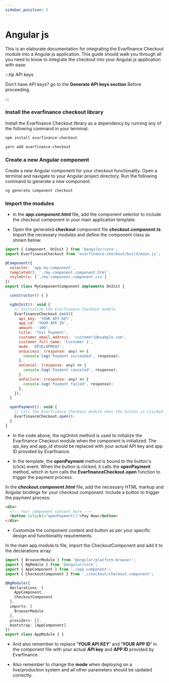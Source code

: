 ```yaml
---
sidebar_position: 5
---
```


# Angular js

This is an elaborate documentation for integrating the Evarfinance Checkout module into a Angular.js application. This guide should walk you through all you need to know to integrate the checkout into your Angular.js application with ease.

:::tip API keys

Don't have API keys? go to the **Generate API keys section** Before proceeding.

:::

### Install the evarfinance checkout library

Install the Evarfinance Checkout library as a dependency by running any of the following command in your terminal:

```bash title="npm"
npm install evarfinance-checkout
```

```bash title="yarn"
yarn add evarfinance-checkout
```
### Create a new Angular component
Create a new Angular component for your checkout functionality. Open a terminal and navigate to your Angular project directory. Run the following command to generate a new component:

```bash title="bash"
ng generate component checkout
```
### Import the modules

- In the ***app.component.html*** file, add the component selector <app-checkout></app-checkout> to include the checkout component in your main application template.

- Open the generated **checkout** component file ***checkout.component.ts***. Import the necessary modules and define the component class as shown below:

```js title="checkout.component.ts"
import { Component, OnInit } from '@angular/core';
import EvarfinanceCheckout from 'evarfinance-checkout/build/main.js';

@Component({
  selector: 'app-my-component',
  templateUrl: './my-component.component.html',
  styleUrls: ['./my-component.component.css']
})
export class MyComponentComponent implements OnInit {

  constructor() { }

  ngOnInit(): void {
    // Initialize the Evarfinance Checkout module
    EvarfinanceCheckout.init({
      api_key: 'YOUR API KEY',
      app_id: 'YOUR APP ID',
      amount: '100',
      title: 'Test Payment',
      customer_email_address: 'customer1@example.com',
      customer_full_name: 'Customer 1',
      mode: 'DEVELOPMENT',
      onSuccess: (response: any) => {
        console.log('Payment succeeded', response);
      },
      onCancel: (response: any) => {
        console.log('Payment canceled', response);
      },
      onFailure: (response: any) => {
        console.log('Payment failed', response);
      },
    });
  }

  openPayment(): void {
    // Call the Evarfinance Checkout module when the button is clicked
    EvarfinanceCheckout.open();
  }
}

```

- In the code above, the ngOnInit method is used to initialize the Evarfinance Checkout module when the component is initialized. The api_key and app_id should be replaced with your actual API key and app ID provided by Evarfinance.

- In the template, the **openPayment** method is bound to the button's (click) event. When the button is clicked, it calls the **openPayment** method, which in turn calls the **EvarfinanceCheckout.open** function to trigger the payment process.

In the ***checkout.component.html*** file, add the necessary HTML markup and Angular bindings for your checkout component. Include a button to trigger the payment process:

```html title="checkout.component.html"
<div>
  <!-- Your component content here -->
  <button (click)="openPayment()">Pay Now</button>
</div>
```
- Customize the component content and button as per your specific design and functionality requirements.

In the main app.module.ts file, import the CheckoutComponent and add it to the declarations array:

```ts title="app.module.ts"
import { BrowserModule } from '@angular/platform-browser';
import { NgModule } from '@angular/core';
import { AppComponent } from './app.component';
import { CheckoutComponent } from './checkout/checkout.component';

@NgModule({
  declarations: [
    AppComponent,
    CheckoutComponent
  ],
  imports: [
    BrowserModule
  ],
  providers: [],
  bootstrap: [AppComponent]
})
export class AppModule { }

```

- And also remember to replace **'YOUR API KEY'** and **'YOUR APP ID'** in the component file with your actual **API key** and **APP ID** provided by Evarfinance.

- Also remember to change the **mode** when deploying on a live/production system and all other parameters should be updated correctly.